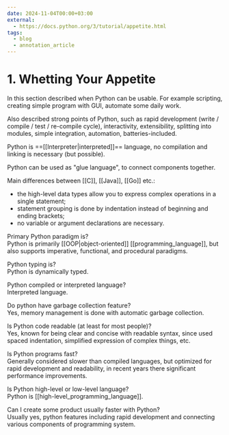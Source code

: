 ```yaml
---
date: 2024-11-04T00:00+03:00
external:
  - https://docs.python.org/3/tutorial/appetite.html
tags:
  - blog
  - annotation_article
---
```


# 1. Whetting Your Appetite

In this section described when Python can be usable. For example scripting,
creating simple program with GUI, automate some daily work.

Also described strong points of Python, such as rapid development (write /
compile / test / re-compile cycle), interactivity, extensibility, splitting
into modules, simple integration, automation, batteries-included.

Python is ==[[Interpreter|interpreted]]== language, no compilation and linking
is necessary (but possible). <!--SR:!2024-12-09,23,250-->

Python can be used as "glue language", to connect components together.

Main differences between [[C]], [[Java]], [[Go]] etc.:
<br class="f">
- the high-level data types allow you to express complex operations in a single
statement;
- statement grouping is done by indentation instead of beginning and ending
brackets;
- no variable or argument declarations are necessary. <!--SR:!2024-11-16,1,229-->

Primary Python paradigm is?
<br class="f">
Python is primarily [[OOP|object-oriented]] [[programming_language]],
but also supports imperative, functional, and procedural paradigms. <!--SR:!2024-11-19,5,230-->

Python typing is?
<br class="f">
Python is dynamically typed. <!--SR:!2024-11-12,8,250-->

Python compiled or interpreted language?
<br class="f">
Interpreted language. <!--SR:!2024-11-11,7,250-->

Do python have garbage collection feature?
<br class="f">
Yes, memory management is done with automatic garbage collection. <!--SR:!2024-12-06,20,250-->

Is Python code readable (at least for most people)?
<br class="f">
Yes, known for being clear and concise with readable syntax, since used spaced
indentation, simplified expression of complex things, etc. <!--SR:!2024-12-04,20,250-->

Is Python programs fast?
<br class="f">
Generally considered slower than compiled languages, but optimized for rapid
development and readability, in recent years there significant performance
improvements. <!--SR:!2024-11-23,7,250-->

Is Python high-level or low-level language?
<br class="f">
Python is [[high-level_programming_language]]. <!--SR:!2024-12-17,32,270-->

Can I create some product usually faster with Python?
<br class="f">
Usually yes, python features including rapid development and connecting various
components of programming system. <!--SR:!2024-12-02,18,250-->
